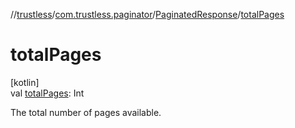 //[trustless](../../../index.md)/[com.trustless.paginator](../index.md)/[PaginatedResponse](index.md)/[totalPages](total-pages.md)

# totalPages

[kotlin]\
val [totalPages](total-pages.md): Int

The total number of pages available.
